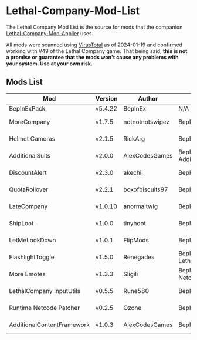 # Lethal-Company-Mod-List

The Lethal Company Mod List is the source for mods that the companion [Lethal-Company-Mod-Applier](https://github.com/Andrew-Gray/Lethal-Company-Mod-Applier) uses.

All mods were scanned using [VirusTotal](https://www.virustotal.com) as of 2024-01-19 and confirmed working with V49 of the Lethal Company game. That being said, <b>this is not a promise or guarantee that the mods won't cause any problems with your system. Use at your own risk.</b>

## Mods List

| Mod | Version | Author | Dependencies | Source Link |
|-----|---------|--------|--------------|-------------|
| BepInExPack | v5.4.22 | BepInEx | N/A | https://github.com/BepInEx/BepInEx |
| MoreCompany | v1.7.5 | notnotnotswipez | BepInExPack | https://thunderstore.io/c/lethal-company/p/notnotnotswipez/MoreCompany/ |
| Helmet Cameras | v2.1.5 | RickArg | BepInExPack | https://thunderstore.io/c/lethal-company/p/RickArg/Helmet_Cameras/ |
| AdditionalSuits | v2.0.0 | AlexCodesGames | BepInExPack, AdditionalContentFramework | https://thunderstore.io/c/lethal-company/p/AlexCodesGames/AdditionalSuits/ |
| DiscountAlert | v2.3.0 | akechii | BepInExPack | https://thunderstore.io/c/lethal-company/p/akechii/DiscountAlert/ |
| QuotaRollover | v2.2.1 | boxofbiscuits97 | BepInExPack | https://thunderstore.io/c/lethal-company/p/boxofbiscuits97/QuotaRollover/ |
| LateCompany | v1.0.10 | anormaltwig | BepInExPack | https://thunderstore.io/c/lethal-company/p/anormaltwig/LateCompany/ |
| ShipLoot | v1.0.0 | tinyhoot | BepInExPack | https://thunderstore.io/c/lethal-company/p/tinyhoot/ShipLoot/ |
| LetMeLookDown | v1.0.1 | FlipMods | BepInExPack | https://thunderstore.io/c/lethal-company/p/FlipMods/LetMeLookDown/ |
| FlashlightToggle | v1.5.0 | Renegades | BepInExPack, LethalCompany InputUtils | https://thunderstore.io/c/lethal-company/p/Renegades/FlashlightToggle/ |
| More Emotes | v1.3.3 | Sligili | BepInExPack, Runtime Netcode Patcher | https://thunderstore.io/c/lethal-company/p/Sligili/More_Emotes/ |
| LethalCompany InputUtils | v0.5.5 | Rune580 | BepInExPack | https://thunderstore.io/c/lethal-company/p/Rune580/LethalCompany_InputUtils/ |
| Runtime Netcode Patcher | v0.2.5 | Ozone  | BepInExPack | https://thunderstore.io/c/lethal-company/p/Ozone/Runtime_Netcode_Patcher/ |
| AdditionalContentFramework | v1.0.3 | AlexCodesGames  | BepInExPack | https://thunderstore.io/c/lethal-company/p/AlexCodesGames/AdditionalContentFramework/ |
